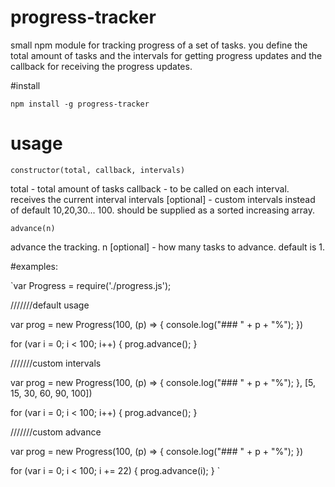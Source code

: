 # progress-tracker

small npm module for tracking progress of a set of tasks. you define the total amount of tasks and the intervals for getting progress updates and the callback for receiving the progress updates.

#install

`npm install -g progress-tracker`

# usage

`constructor(total, callback, intervals)`

total - total amount of tasks
callback - to be called on each interval. receives the current interval
intervals [optional] - custom intervals instead of default 10,20,30... 100. should be supplied as a sorted increasing array.

`advance(n)`

advance the tracking.
n [optional] - how many tasks to advance. default is 1.

#examples:

`var Progress = require('./progress.js');

///////default usage

var prog = new Progress(100, (p) => {
    console.log("### " + p + "%");
})

for (var i = 0; i < 100; i++) {
    prog.advance();
}

///////custom intervals

var prog = new Progress(100, (p) => {
    console.log("### " + p + "%");
}, [5, 15, 30, 60, 90, 100])

for (var i = 0; i < 100; i++) {
    prog.advance();
}


///////custom advance

var prog = new Progress(100, (p) => {
    console.log("### " + p + "%");
})

for (var i = 0; i < 100; i += 22) {
    prog.advance(i);
}
`